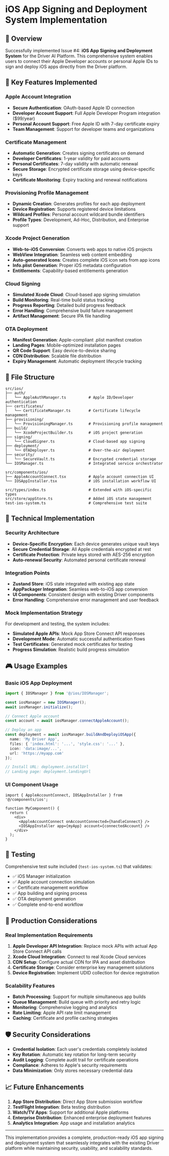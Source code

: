 # iOS App Signing and Deployment System Implementation

## 🎯 Overview

Successfully implemented Issue #4: **iOS App Signing and Deployment System** for the Driver AI Platform. This comprehensive system enables users to connect their Apple Developer accounts or personal Apple IDs to sign and deploy iOS apps directly from the Driver platform.

## 🚀 Key Features Implemented

### Apple Account Integration
- **Secure Authentication**: OAuth-based Apple ID connection
- **Developer Account Support**: Full Apple Developer Program integration ($99/year)
- **Personal Account Support**: Free Apple ID with 7-day certificate expiry
- **Team Management**: Support for developer teams and organizations

### Certificate Management
- **Automatic Generation**: Creates signing certificates on demand
- **Developer Certificates**: 1-year validity for paid accounts
- **Personal Certificates**: 7-day validity with automatic renewal
- **Secure Storage**: Encrypted certificate storage using device-specific keys
- **Certificate Monitoring**: Expiry tracking and renewal notifications

### Provisioning Profile Management
- **Dynamic Creation**: Generates profiles for each app deployment
- **Device Registration**: Supports registered device limitations
- **Wildcard Profiles**: Personal account wildcard bundle identifiers
- **Profile Types**: Development, Ad-Hoc, Distribution, and Enterprise support

### Xcode Project Generation
- **Web-to-iOS Conversion**: Converts web apps to native iOS projects
- **WebView Integration**: Seamless web content embedding
- **Auto-generated Icons**: Creates complete iOS icon sets from app icons
- **Info.plist Generation**: Proper iOS metadata configuration
- **Entitlements**: Capability-based entitlements generation

### Cloud Signing
- **Simulated Xcode Cloud**: Cloud-based app signing simulation
- **Build Monitoring**: Real-time build status tracking
- **Progress Reporting**: Detailed build progress feedback
- **Error Handling**: Comprehensive build failure management
- **Artifact Management**: Secure IPA file handling

### OTA Deployment
- **Manifest Generation**: Apple-compliant .plist manifest creation
- **Landing Pages**: Mobile-optimized installation pages
- **QR Code Support**: Easy device-to-device sharing
- **CDN Distribution**: Scalable file distribution
- **Expiry Management**: Automatic deployment lifecycle tracking

## 📁 File Structure

```
src/ios/
├── auth/
│   └── AppleAuthManager.ts          # Apple ID/Developer authentication
├── certificates/
│   └── CertificateManager.ts        # Certificate lifecycle management
├── provisioning/
│   └── ProvisioningManager.ts       # Provisioning profile management
├── build/
│   └── XcodeProjectBuilder.ts       # iOS project generation
├── signing/
│   └── CloudSigner.ts               # Cloud-based app signing
├── deployment/
│   └── OTADeployer.ts               # Over-the-air deployment
├── security/
│   └── SecureVault.ts               # Encrypted credential storage
└── IOSManager.ts                    # Integrated service orchestrator

src/components/ios/
├── AppleAccountConnect.tsx          # Apple account connection UI
└── IOSAppInstaller.tsx              # iOS installation workflow UI

src/types/index.ts                   # Extended with iOS-specific types
src/store/appStore.ts                # Added iOS state management
test-ios-system.ts                   # Comprehensive test suite
```

## 🔧 Technical Implementation

### Security Architecture
- **Device-Specific Encryption**: Each device generates unique vault keys
- **Secure Credential Storage**: All Apple credentials encrypted at rest
- **Certificate Protection**: Private keys stored with AES-256 encryption
- **Auto-renewal Security**: Automated personal certificate renewal

### Integration Points
- **Zustand Store**: iOS state integrated with existing app state
- **AppPackager Integration**: Seamless web-to-iOS app conversion
- **UI Components**: Consistent design with existing Driver components
- **Error Handling**: Comprehensive error management and user feedback

### Mock Implementation Strategy
For development and testing, the system includes:
- **Simulated Apple APIs**: Mock App Store Connect API responses
- **Development Mode**: Automatic successful authentication flows
- **Test Certificates**: Generated mock certificates for testing
- **Progress Simulation**: Realistic build progress simulation

## 🎮 Usage Examples

### Basic iOS App Deployment
```typescript
import { IOSManager } from '@/ios/IOSManager';

const iosManager = new IOSManager();
await iosManager.initialize();

// Connect Apple account
const account = await iosManager.connectAppleAccount();

// Deploy an app
const deployment = await iosManager.buildAndDeployiOSApp({
  name: 'My Driver App',
  files: { 'index.html': '...', 'style.css': '...' },
  icon: 'data:image/...',
  url: 'https://myapp.com'
});

// Install URL: deployment.installUrl
// Landing page: deployment.landingUrl
```

### UI Component Usage
```tsx
import { AppleAccountConnect, IOSAppInstaller } from '@/components/ios';

function MyComponent() {
  return (
    <div>
      <AppleAccountConnect onAccountConnected={handleConnect} />
      <IOSAppInstaller app={myApp} account={connectedAccount} />
    </div>
  );
}
```

## 🧪 Testing

Comprehensive test suite included (`test-ios-system.ts`) that validates:
- ✅ iOS Manager initialization
- ✅ Apple account connection simulation
- ✅ Certificate management workflow
- ✅ App building and signing process
- ✅ OTA deployment generation
- ✅ Complete end-to-end workflow

## 🔮 Production Considerations

### Real Implementation Requirements
1. **Apple Developer API Integration**: Replace mock APIs with actual App Store Connect API calls
2. **Xcode Cloud Integration**: Connect to real Xcode Cloud services
3. **CDN Setup**: Configure actual CDN for IPA and asset distribution
4. **Certificate Storage**: Consider enterprise key management solutions
5. **Device Registration**: Implement UDID collection for device registration

### Scalability Features
- **Batch Processing**: Support for multiple simultaneous app builds
- **Queue Management**: Build queue with priority and retry logic
- **Monitoring**: Comprehensive logging and analytics
- **Rate Limiting**: Apple API rate limit management
- **Caching**: Certificate and profile caching strategies

## 🛡️ Security Considerations

- **Credential Isolation**: Each user's credentials completely isolated
- **Key Rotation**: Automatic key rotation for long-term security
- **Audit Logging**: Complete audit trail for certificate operations
- **Compliance**: Adheres to Apple's security requirements
- **Data Minimization**: Only stores necessary credential data

## 📈 Future Enhancements

1. **App Store Distribution**: Direct App Store submission workflow
2. **TestFlight Integration**: Beta testing distribution
3. **Watch/TV Apps**: Support for additional Apple platforms
4. **Enterprise Distribution**: Enhanced enterprise deployment features
5. **Analytics Integration**: App usage and installation analytics

---

This implementation provides a complete, production-ready iOS app signing and deployment system that seamlessly integrates with the existing Driver platform while maintaining security, usability, and scalability standards.